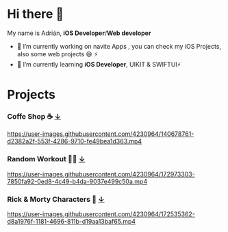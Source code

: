 # Hi there 👋 

My name is Adrián, **iOS Developer**/**Web developer**

- 🔭 I’m currently working on navite Apps , you can check my iOS Projects, also some web projects 😄 ⚡
- 🌱 I’m currently learning **iOS Developer**, UIKIT & SWIFTUI⚡


# Projects
### Coffe Shop ☕️ [↓](https://github.com/duilan/CoffeShop-iOS)
https://user-images.githubusercontent.com/4230964/140678761-d2382a2f-553f-4286-9710-fe49bea1d363.mp4

### Random Workout 🏋️‍♂️ [↓](https://github.com/duilan/Random-Workout-iOS)
https://user-images.githubusercontent.com/4230964/172973303-7850fa92-0ed8-4c49-b4da-9037e499c50a.mp4


### Rick & Morty Characters 🤖 [↓](https://github.com/duilan/RickAndMorty-iOS)
https://user-images.githubusercontent.com/4230964/172535362-d8a1976f-1181-4696-811b-d19aa13baf65.mp4


<!--
**duilan/duilan** is a ✨ _special_ ✨ repository because its `README.md` (this file) appears on your GitHub profile.

Here are some ideas to get you started:

- 🔭 I’m currently working on ...
- 🌱 I’m currently learning ...
- 👯 I’m looking to collaborate on ...
- 🤔 I’m looking for help with ...
- 💬 Ask me about ...
- 📫 How to reach me: ...
- 😄 Pronouns: ...
- ⚡ Fun fact: ...
-->


